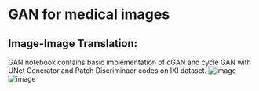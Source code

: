 # GAN for medical images
 ## Image-Image Translation:
 GAN notebook contains basic implementation of cGAN and cycle GAN with UNet Generator and Patch Discriminaor codes on IXI dataset.
![image](https://imgbb.com/QXBDNy3)
![image](https://github.com/GayathriMatcha/GAN-for-medical-images/assets/98030485/55992f0f-f2e2-4c22-a919-d127f05e8d15)
